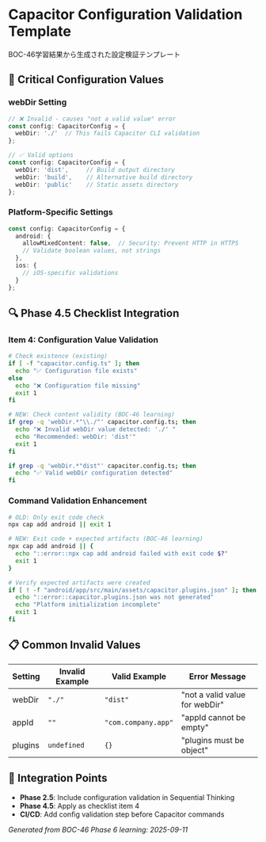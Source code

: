 # Capacitor Configuration Validation Template

BOC-46学習結果から生成された設定検証テンプレート

## 🚨 Critical Configuration Values

### webDir Setting
```typescript
// ❌ Invalid - causes "not a valid value" error
const config: CapacitorConfig = {
  webDir: './'  // This fails Capacitor CLI validation
};

// ✅ Valid options
const config: CapacitorConfig = {
  webDir: 'dist',     // Build output directory
  webDir: 'build',    // Alternative build directory  
  webDir: 'public'    // Static assets directory
};
```

### Platform-Specific Settings
```typescript
const config: CapacitorConfig = {
  android: {
    allowMixedContent: false,  // Security: Prevent HTTP in HTTPS
    // Validate boolean values, not strings
  },
  ios: {
    // iOS-specific validations
  }
};
```

## 🔍 Phase 4.5 Checklist Integration

### Item 4: Configuration Value Validation
```bash
# Check existence (existing)
if [ -f "capacitor.config.ts" ]; then
  echo "✅ Configuration file exists"
else
  echo "❌ Configuration file missing"
  exit 1
fi

# NEW: Check content validity (BOC-46 learning)
if grep -q 'webDir.*"\\./"' capacitor.config.ts; then
  echo "❌ Invalid webDir value detected: './' "
  echo "Recommended: webDir: 'dist'"
  exit 1
fi

if grep -q 'webDir.*"dist"' capacitor.config.ts; then
  echo "✅ Valid webDir configuration detected"
fi
```

### Command Validation Enhancement
```bash
# OLD: Only exit code check
npx cap add android || exit 1

# NEW: Exit code + expected artifacts (BOC-46 learning)
npx cap add android || {
  echo "::error::npx cap add android failed with exit code $?"
  exit 1
}

# Verify expected artifacts were created
if [ ! -f "android/app/src/main/assets/capacitor.plugins.json" ]; then
  echo "::error::capacitor.plugins.json was not generated"
  echo "Platform initialization incomplete"
  exit 1
fi
```

## 📋 Common Invalid Values

| Setting | Invalid Example | Valid Example | Error Message |
|---------|----------------|---------------|---------------|
| webDir | `"./"` | `"dist"` | "not a valid value for webDir" |
| appId | `""` | `"com.company.app"` | "appId cannot be empty" |
| plugins | `undefined` | `{}` | "plugins must be object" |

## 🎯 Integration Points

- **Phase 2.5**: Include configuration validation in Sequential Thinking
- **Phase 4.5**: Apply as checklist item 4 
- **CI/CD**: Add config validation step before Capacitor commands

*Generated from BOC-46 Phase 6 learning: 2025-09-11*
